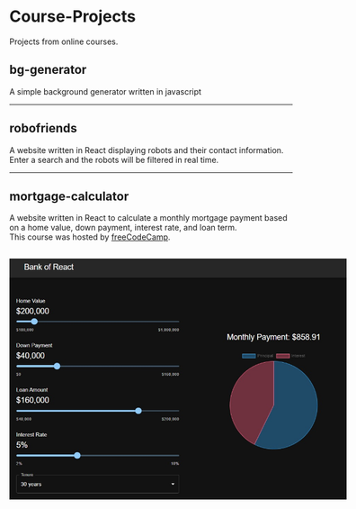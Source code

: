 # Course-Projects

Projects from online courses.

## bg-generator

A simple background generator written in javascript

---

## robofriends

A website written in React displaying robots and their contact information. Enter a search and the robots will be filtered in real time.

---

## mortgage-calculator

A website written in React to calculate a monthly mortgage payment based on a home value, down payment, interest rate, and loan term.  
This course was hosted by [freeCodeCamp](https://www.freecodecamp.org/news/react-mortgage-calculator-tutorial-for-beginners/).  

<img
  src="./static/images/mortgage-calculator.jpg"
  alt="mortgage-calculator screenshot"
  title="mortgage-calculator screenshot"
  style="display: inline-block; margin: 1rem auto; max-width: 600px">
